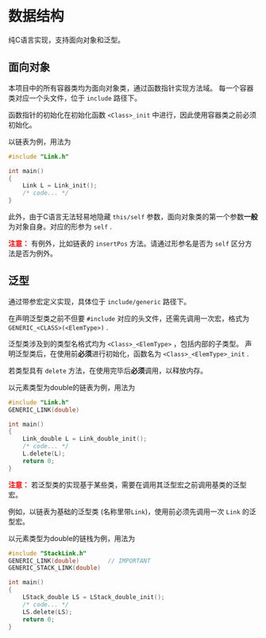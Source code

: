 # 数据结构

纯C语言实现，支持面向对象和泛型。


## 面向对象

本项目中的所有容器类均为面向对象类，通过函数指针实现方法域。
每一个容器类对应一个头文件，位于 `include` 路径下。

函数指针的初始化在初始化函数 `<Class>_init` 中进行，因此使用容器类之前必须初始化。

以链表为例，用法为
```C
#include "Link.h"

int main()
{
    Link L = Link_init();
    /* code... */
}
```

此外，由于C语言无法轻易地隐藏 `this/self` 参数，面向对象类的第一个参数**一般**为对象自身。对应的形参为 `self` .

**<font color=Red>注意：</font>** 有例外，比如链表的 `insertPos` 方法。请通过形参名是否为 `self` 区分方法是否为例外。


## 泛型

通过带参宏定义实现，具体位于 `include/generic` 路径下。

在声明泛型类之前不但要 `#include` 对应的头文件，还需先调用一次宏，格式为 `GENERIC_<CLASS>(<ElemType>)` .

泛型类涉及到的类型名格式均为 `<Class>_<ElemType>` ，包括内部的子类型。
声明泛型类后，在使用前**必须**进行初始化，函数名为 `<Class>_<ElemType>_init` .

若类型具有 `delete` 方法，在使用完毕后**必须**调用，以释放内存。

以元素类型为double的链表为例，用法为
```C
#include "Link.h"
GENERIC_LINK(double)

int main()
{
    Link_double L = Link_double_init();
    /* code... */
    L.delete(L);
    return 0;
}
```

**<font color=Red>注意：</font>** 若泛型类的实现基于某些类，需要在调用其泛型宏之前调用基类的泛型宏。

例如，以链表为基础的泛型类 (名称里带`Link`)，使用前必须先调用一次 `Link` 的泛型宏。

以元素类型为double的链栈为例，用法为
```C
#include "StackLink.h"
GENERIC_LINK(double)        // IMPORTANT
GENERIC_STACK_LINK(double)

int main()
{
    LStack_double LS = LStack_double_init();
    /* code... */
    LS.delete(LS);
    return 0;
}
```